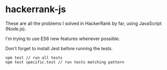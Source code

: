 # hackerrank-js

These are all the problems I solved in HackerRank by far, using JavaScript (Node.js). 

I'm trying to use ES6 new features whenever possible.

Don't forget to install Jest before running the tests.
```
npm test // run all tests
npm test specific.test // run tests matching pattern
```
